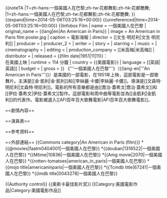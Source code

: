 {{noteTA
|T=zh-hans:一個美國人在巴黎;zh-tw:花都舞影;zh-hk:花都艷舞;
|1=zh-hans:一個美國人在巴黎;zh-tw:花都舞影;zh-hk:花都艷舞;
}}
{{expand|time=2014-05-06T03:25:16+00:00}}
{{unreferenced|time=2014-05-06T03:25:16+00:00}}
{{Infobox Film
| name               = 一個美國人在巴黎
| original_name      = {{lang|en|An American in Paris}}
| image              = An American in Paris film poster.jpg
| caption            = 電影海報
| director           = [[文生·明尼利|文生·明尼利]]
| producer           = 
| producer_2         = 
| writer             = 
| story              = 
| starring           = 
| music              = 
| cinematography     = 
| editing            = 
| production_company = [[米高梅|米高梅]]
| distributor        = 
| released           = {{film date|1951|11|11}}：<br/>在美國上映
| runtime            = 114 分鐘
| country            = {{美國電影}}
| language           = [[英語|英語]]
| budget             = 
| gross              = 
}}
《'''一個美國人在巴黎'''》（{{lang-en|'''An American in Paris'''}}）是美國的一部電影，在1951年上映，這部電影是一部歌舞片。主演是[[金·凱利|金·凱利]]和[[李絲麗·卡儂|李絲麗·卡儂]]。導演是[[文森特·明尼利|文森特·明尼利]]。電影的所有音樂都是由[[喬治·蓋希文|喬治·蓋希文]]和[[伊拉·蓋希文|伊拉·蓋希文]]製作。這部電影和雨中曲等電影並為[[金凱利|金凱利]]的代表作。電影被選入[[AFI百年百大歌舞電影|AFI百年百大歌舞電影]]。

==劇情內容==

==演員表==

==參考資料==

==外部連結==
{{Commons category|An American in Paris (film)}}
*{{@movies|faatm0404001|一個美國人在巴黎}}
*{{douban|1316522|一個美國人在巴黎}}
*{{Mtime|10836|一個美國人在巴黎}}
*{{Amg movie|2070|一個美國人在巴黎}}
*{{rotten-tomatoes|american_in_paris|一個美國人在巴黎}}
*{{mojo title|americaninparis|一個美國人在巴黎}}
*{{Tcmdb title|67241|一個美國人在巴黎}}
*{{imdb title|0043278|一個美國人在巴黎}}

{{Authority control}}
{{奥斯卡最佳影片奖}}
[[Category:美國電影作品|Category:美國電影作品]]